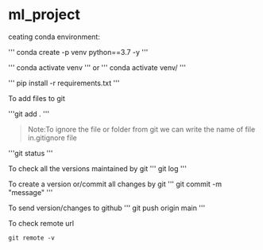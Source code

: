 # ml_project

ceating conda environment:

'''
conda create -p venv python==3.7 -y
'''

'''
conda activate venv
'''
or
'''
conda activate venv/
'''

'''
pip install -r requirements.txt
'''

To add files to git

'''git add .
'''

>Note:To ignore the file or folder from git we can write the name of file in.gitignore file

'''git status
'''

To check all the versions maintained by git
'''
git log
'''

To create a version or/commit all changes by git
'''
git commit -m "message"
'''

To send version/changes to github
'''
git push origin main
'''

To check remote url
```
git remote -v
```